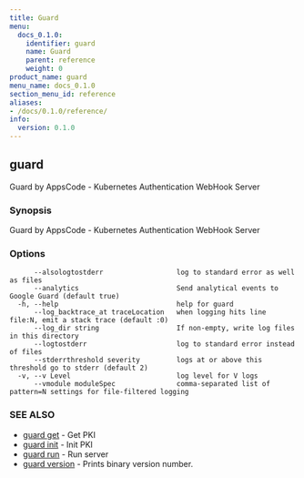 ```yaml
---
title: Guard
menu:
  docs_0.1.0:
    identifier: guard
    name: Guard
    parent: reference
    weight: 0
product_name: guard
menu_name: docs_0.1.0
section_menu_id: reference
aliases:
- /docs/0.1.0/reference/
info:
  version: 0.1.0
---
```


## guard

Guard by AppsCode - Kubernetes Authentication WebHook Server

### Synopsis

Guard by AppsCode - Kubernetes Authentication WebHook Server

### Options

```
      --alsologtostderr                  log to standard error as well as files
      --analytics                        Send analytical events to Google Guard (default true)
  -h, --help                             help for guard
      --log_backtrace_at traceLocation   when logging hits line file:N, emit a stack trace (default :0)
      --log_dir string                   If non-empty, write log files in this directory
      --logtostderr                      log to standard error instead of files
      --stderrthreshold severity         logs at or above this threshold go to stderr (default 2)
  -v, --v Level                          log level for V logs
      --vmodule moduleSpec               comma-separated list of pattern=N settings for file-filtered logging
```

### SEE ALSO

* [guard get](/docs/0.1.0/reference/guard_get)	 - Get PKI
* [guard init](/docs/0.1.0/reference/guard_init)	 - Init PKI
* [guard run](/docs/0.1.0/reference/guard_run)	 - Run server
* [guard version](/docs/0.1.0/reference/guard_version)	 - Prints binary version number.


